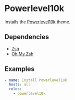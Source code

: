 # Powerlevel10k

Installs the [Powerlevel10k](https://github.com/romkatv/powerlevel10k) theme.

## Dependencies

- [Zsh](https://www.zsh.org/)
- [Oh My Zsh](https://ohmyz.sh/)

## Examples

```yaml
- name: Install Powerlevel10k
  hosts: all
  roles:
    - powerlevel10k
```
